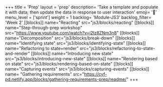 +++
title = 'Prep'
layout = 'prep'
description= 'Take a template and populate it with data; then update the data in response to user interaction'
emoji= '📝'
menu_level = ['sprint']
weight = 1
backlog= 'Module-JS3'
backlog_filter= 'Week 2'
[[blocks]]
name="Reacting"
src="js3/blocks/reacting"
[[blocks]]
name="Step-through-prep workshop"
src="https://www.youtube.com/watch?v=j2Iz8ZNm3n8"
[[blocks]]
name="Decomposition"
src="js3/blocks/break-down"
[[blocks]]
name="Identifying state"
src="js3/blocks/identifying-state"
[[blocks]]
name="Refactoring to state+render"
src="js3/blocks/refactoring-to-state-and-render"
[[blocks]]
name="Introducing new state"
src="js3/blocks/introducing-new-state"
[[blocks]]
name="Rendering based on state"
src="js3/blocks/rendering-based-on-state"
[[blocks]]
name="Capturing events"
src="js3/blocks/capturing-events"
[[blocks]]
name= "Gathering requirements"
src="https://cyf-pd.netlify.app/blocks/gathering-requirements-prep/readme/"
+++
